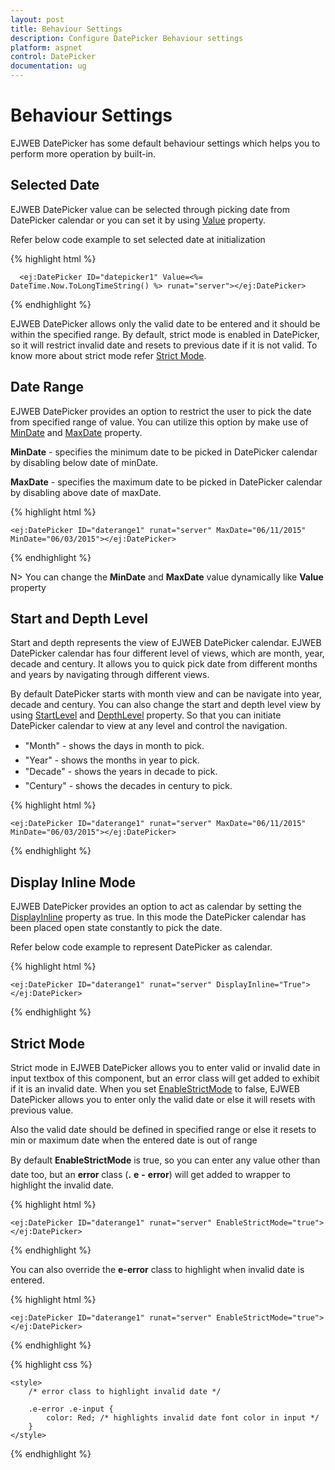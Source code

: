 ```yaml
---
layout: post
title: Behaviour Settings
description: Configure DatePicker Behaviour settings
platform: aspnet
control: DatePicker
documentation: ug
---
```

# Behaviour Settings

EJWEB DatePicker has some default behaviour settings which helps you to perform more operation by built-in.

## Selected Date

EJWEB DatePicker value can be selected through picking date from DatePicker calendar or you can set it by using [Value](http://help.syncfusion.com/js/api/ejdatepicker#members:value) property.

Refer below code example to set selected date at initialization

{% highlight html %}
      
      <ej:DatePicker ID="datepicker1" Value=<%= DateTime.Now.ToLongTimeString() %> runat="server"></ej:DatePicker>

{% endhighlight %}

EJWEB DatePicker allows only the valid date to be entered and it should be within the specified range. By default, strict mode is enabled in DatePicker, so it will restrict invalid date and resets to previous date if it is not valid. To know more about strict mode refer [Strict Mode](#strict-mode).

## Date Range

EJWEB DatePicker provides an option to restrict the user to pick the date from specified range of value. You can utilize this option by make use of [MinDate](http://help.syncfusion.com/js/api/ejdatepicker#members:mindate) and [MaxDate](http://help.syncfusion.com/js/api/ejdatepicker#members:maxdate) property.

**MinDate** - specifies the minimum date to be picked in DatePicker calendar by disabling below date of minDate.

**MaxDate** -  specifies the maximum date to be picked in DatePicker calendar by disabling above date of maxDate. 


{% highlight html %}
     
    <ej:DatePicker ID="daterange1" runat="server" MaxDate="06/11/2015" MinDate="06/03/2015"></ej:DatePicker>  

{% endhighlight %}


N> You can change the **MinDate** and **MaxDate** value dynamically like **Value** property

## Start and Depth Level

Start and depth represents the view of EJWEB DatePicker calendar. EJWEB DatePicker calendar has four different level of views, which are month, year, decade and century. It allows you to quick pick date from different months and years by navigating through different views. 

By default DatePicker starts with month view and can be navigate into year, decade and century. You can also change the start and depth level view by using [StartLevel](http://help.syncfusion.com/js/api/ejdatepicker#members:startlevel) and [DepthLevel](http://help.syncfusion.com/js/api/ejdatepicker#members:depthlevel) property. So that you can initiate DatePicker calendar to view at any level and control the navigation.

* "Month"   -  shows the days in month to pick.
* "Year"    -  shows the months in year to pick.
* "Decade"  -  shows the years in decade to pick.
* "Century" -  shows the decades in century to pick.

{% highlight html %}

    <ej:DatePicker ID="daterange1" runat="server" MaxDate="06/11/2015" MinDate="06/03/2015"></ej:DatePicker>

{% endhighlight %}

## Display Inline Mode

EJWEB DatePicker provides an option to act as calendar by setting the [DisplayInline](http://help.syncfusion.com/js/api/ejdatepicker#members:displayinline) property as true. In this mode the DatePicker calendar has been placed open state constantly to pick the date. 

Refer below code example to represent DatePicker as calendar. 

{% highlight html %}

    <ej:DatePicker ID="daterange1" runat="server" DisplayInline="True"></ej:DatePicker>

{% endhighlight %}


## Strict Mode

Strict mode in  EJWEB DatePicker allows you to enter valid or invalid date in input textbox of this component, but an error class will get added to exhibit if it is an invalid date. When you set [EnableStrictMode](http://help.syncfusion.com/js/api/ejdatepicker#members:enablestrictmode) to false, EJWEB DatePicker allows you to enter only the valid date or else it will resets with previous value. 

Also the valid date should be defined in specified range or else it resets to min or maximum date when the entered date is out of range

By default **EnableStrictMode** is true, so you can enter any value other than date too, but an **error** class (**.** **e** **-** **error**) will get added to wrapper to highlight the invalid date.

{% highlight html %}

    <ej:DatePicker ID="daterange1" runat="server" EnableStrictMode="true"></ej:DatePicker>

{% endhighlight %}


You can also override the **e-error** class to highlight when invalid date is entered.


{% highlight html %}

    <ej:DatePicker ID="daterange1" runat="server" EnableStrictMode="true"></ej:DatePicker>
		
{% endhighlight %}


{% highlight css %}

    <style>
        /* error class to highlight invalid date */

        .e-error .e-input {
            color: Red; /* highlights invalid date font color in input */
        }
    </style>

{% endhighlight %}
